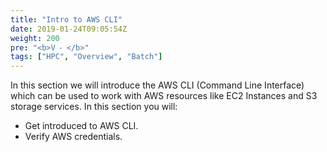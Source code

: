 ```yaml
---
title: "Intro to AWS CLI"
date: 2019-01-24T09:05:54Z
weight: 200
pre: "<b>V ⁃ </b>"
tags: ["HPC", "Overview", "Batch"]
---
```


In this section we will introduce the AWS CLI (Command Line Interface) which can be used to work with AWS resources like EC2 Instances and S3 storage services. In this section you will:

-	Get introduced to AWS CLI.  
-	Verify AWS credentials. 
